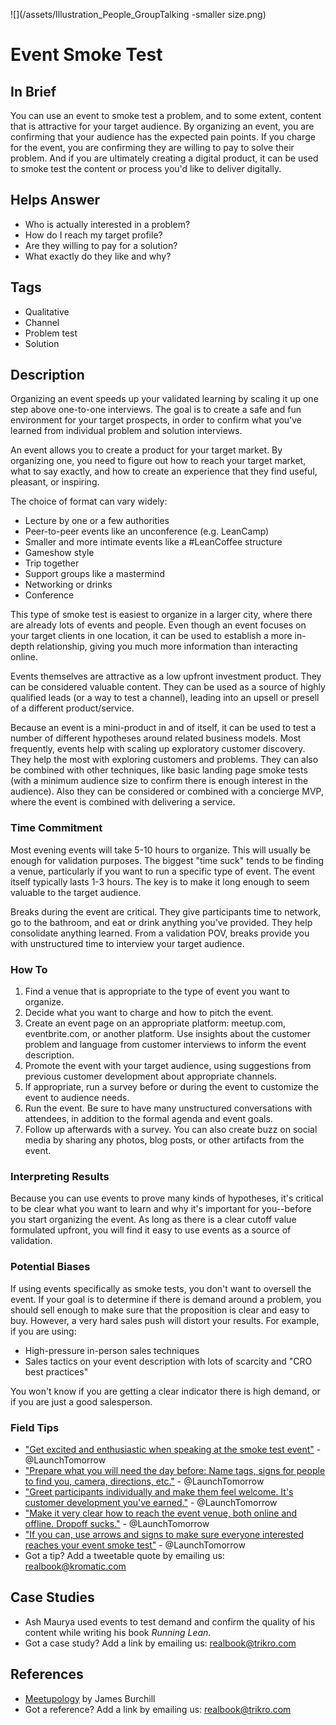![](/assets/Illustration_People_GroupTalking -smaller size.png)
# Event Smoke Test

## In Brief

You can use an event to smoke test a problem, and to some extent, content that is attractive for your target audience. By organizing an event, you are confirming that your audience has the expected pain points. If you charge for the event, you are confirming they are willing to pay to solve their problem. And if you are ultimately creating a digital product, it can be used to smoke test the content or process you'd like to deliver digitally.

## Helps Answer

* Who is actually interested in a problem?
* How do I reach my target profile? 
* Are they willing to pay for a solution?
* What exactly do they like and why?

## Tags

* Qualitative
* Channel
* Problem test
* Solution

## Description

Organizing an event speeds up your validated learning by scaling it up one step above one-to-one interviews. The goal is to create a safe and fun environment for your target prospects, in order to confirm what you've learned from individual problem and solution interviews.

An event allows you to create a product for your target market. By organizing one, you need to figure out how to reach your target market, what to say exactly, and how to create an experience that they find useful, pleasant, or inspiring.

The choice of format can vary widely:

* Lecture by one or a few authorities
* Peer-to-peer events like an unconference \(e.g. LeanCamp\)
* Smaller and more intimate events like a \#LeanCoffee structure
* Gameshow style 
* Trip together
* Support groups like a mastermind
* Networking or drinks 
* Conference

This type of smoke test is easiest to organize in a larger city, where there are already lots of events and people. Even though an event focuses on your target clients in one location, it can be used to establish a more in-depth relationship, giving you much more information than interacting online.

Events themselves are attractive as a low upfront investment product. They can be considered valuable content. They can be used as a source of highly qualified leads \(or a way to test a channel\), leading into an upsell or presell of a different product/service.

Because an event is a mini-product in and of itself, it can be used to test a number of different hypotheses around related business models. Most frequently, events help with scaling up exploratory customer discovery. They help the most with exploring customers and problems. They can also be combined with other techniques, like basic landing page smoke tests \(with a minimum audience size to confirm there is enough interest in the audience\). Also they can be considered or combined with a concierge MVP, where the event is combined with delivering a service.

### Time Commitment

Most evening events will take 5-10 hours to organize. This will usually be enough for validation purposes. The biggest "time suck" tends to be finding a venue, particularly if you want to run a specific type of event. The event itself typically lasts 1-3 hours. The key is to make it long enough to seem valuable to the target audience.

Breaks during the event are critical. They give participants time to network, go to the bathroom, and eat or drink anything you've provided. They help consolidate anything learned. From a validation POV, breaks provide you with unstructured time to interview your target audience.

### How To

1. Find a venue that is appropriate to the type of event you want to organize.
2. Decide what you want to charge and how to pitch the event.
3. Create an event page on an appropriate platform: meetup.com, eventbrite.com, or another platform. Use insights about the customer problem and language from customer interviews to inform the event description.
4. Promote the event with your target audience, using suggestions from previous customer development about appropriate channels.
5. If appropriate, run a survey before or during the event to customize the event to audience needs.
6. Run the event. Be sure to have many unstructured conversations with attendees, in addition to the formal agenda and event goals.
7. Follow up afterwards with a survey. You can also create buzz on social media by sharing any photos, blog posts, or other artifacts from the event.

### Interpreting Results

Because you can use events to prove many kinds of hypotheses, it's critical to be clear what you want to learn and why it's important for you--before you start organizing the event. As long as there is a clear cutoff value formulated upfront, you will find it easy to use events as a source of validation.

### Potential Biases

If using events specifically as smoke tests, you don't want to oversell the event. If your goal is to determine if there is demand around a problem, you should sell enough to make sure that the proposition is clear and easy to buy. However, a very hard sales push will distort your results. For example, if you are using:

* High-pressure in-person sales techniques 
* Sales tactics on your event description with lots of scarcity and "CRO best practices"

You won't know if you are getting a clear indicator there is high demand, or if you are just a good salesperson.

### Field Tips

* ["Get excited and enthusiastic when speaking at the smoke test event"](https://ctt.ec/E2p33) - @LaunchTomorrow
* ["Prepare what you will need the day before: Name tags, signs for people to find you, camera, directions, etc."](https://ctt.ec/fef71) - @LaunchTomorrow
* ["Greet participants individually and make them feel welcome. It's customer development you've earned."](https://ctt.ec/ycSE0) - @LaunchTomorrow
* ["Make it very clear how to reach the event venue, both online and offline. Dropoff sucks."](https://ctt.ec/Gs4cF) - @LaunchTomorrow
* ["If you can, use arrows and signs to make sure everyone interested reaches your event smoke test"](https://ctt.ec/Ywbpi) - @LaunchTomorrow
* Got a tip? Add a tweetable quote by emailing us: [realbook@kromatic.com](mailto:realbook@kromatic.com)

## Case Studies

* Ash Maurya used events to test demand and confirm the quality of his content while writing his book _Running Lean._
* Got a case study? Add a link by emailing us: [realbook@trikro.com](mailto:realbook@trikro.com)

## References

* [Meetupology](https://www.amazon.com/Meetupology-Market-Business-Networking-Meetups-ebook/dp/B00IIXU6X2) by James Burchill
* Got a reference? Add a link by emailing us: [realbook@trikro.com](mailto:realbook@trikro.com)



